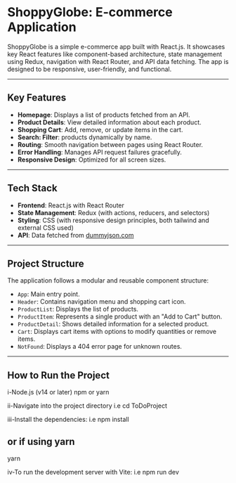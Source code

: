 # ShoppyGlobe: E-commerce Application

ShoppyGlobe is a simple e-commerce app built with React.js. It showcases key React features like component-based architecture, state management using Redux, navigation with React Router, and API data fetching. The app is designed to be responsive, user-friendly, and functional.

---

## Key Features

- **Homepage**: Displays a list of products fetched from an API.
- **Product Details**: View detailed information about each product.
- **Shopping Cart**: Add, remove, or update items in the cart.
- **Search: Filter**: products dynamically by name.
- **Routing**: Smooth navigation between pages using React Router.
- **Error Handling**: Manages API request failures gracefully.
- **Responsive Design**: Optimized for all screen sizes.

---

## Tech Stack

- **Frontend**: React.js with React Router
- **State Management**: Redux (with actions, reducers, and selectors)
- **Styling**: CSS (with responsive design principles, both tailwind and external CSS used)
- **API**: Data fetched from [dummyjson.com](https://dummyjson.com/products)

---

## Project Structure

The application follows a modular and reusable component structure:

- `App`: Main entry point.
- `Header`: Contains navigation menu and shopping cart icon.
- `ProductList`: Displays the list of products.
- `ProductItem`: Represents a single product with an "Add to Cart" button.
- `ProductDetail`: Shows detailed information for a selected product.
- `Cart`: Displays cart items with options to modify quantities or remove items.
- `NotFound`: Displays a 404 error page for unknown routes.

---

## How to Run the Project

i-Node.js (v14 or later)
  npm or yarn

ii-Navigate into the project directory i.e cd ToDoProject

iii-Install the dependencies: i.e npm install
## or if using yarn
yarn


iv-To run the development server with Vite: i.e npm run dev